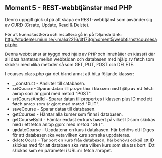 ## Moment 5 - REST-webbtjänster med PHP

Denna uppgift gick ut på att skapa en REST-webbtjänst som använder sig av CURD (Create, Update, Read & Delete). 

För att kunna testköra och installera gå in på följande länk: http://studenter.miun.se/~maha2216/dt173g/moment5/webbtjanst/coursesapi.php

Denna webbtjänst är byggd med hjälp av PHP och innehåller en klassfil där all data hanteras mellan webbsidan och databasen med hjälp av fetch som skickar med olika metoder så som GET, PUT, POST och DELETE. 

I courses.class.php går det bland annat att hitta följande klasser:
* __construct - Ansluter till databasen. 
* setCourse - Sparar datan till properties i klassen med hjälp av ett fetch anrop som är gjord med metod "POST". 
* setCourseAndId - Sparar datan till properties i klassen plus ID med ett fetch anrop som är gjort med metod "PUT". 
* saveCourse - Sparar datan till databasen. 
* getCourses - Hämtar alla kurser som finns i databasen. 
* getCourseById - Hämtar endast en kurs basert på vilket ID som skickas med i ett fetch anrop gjord med metod "GET". 
* updateCourse - Uppdaterar en kurs i databasen. Här behövs ett ID ges för att databasen ska veta vilken kurs som ska uppdateras. 
* deleteCours - Tar bort en kurs från databasen, här behövs också ett ID skickas med för att databsen ska veta vilken kurs som ska tas bort. ID:t skickas som en parameter i URL:n i fetch anropet. 
